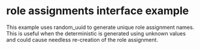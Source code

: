 # role assignments interface example

This example uses random_uuid to generate unique role assignment names.
This is useful when the deterministic is generated using unknown values and could cause needless re-creation of the role assignment.
